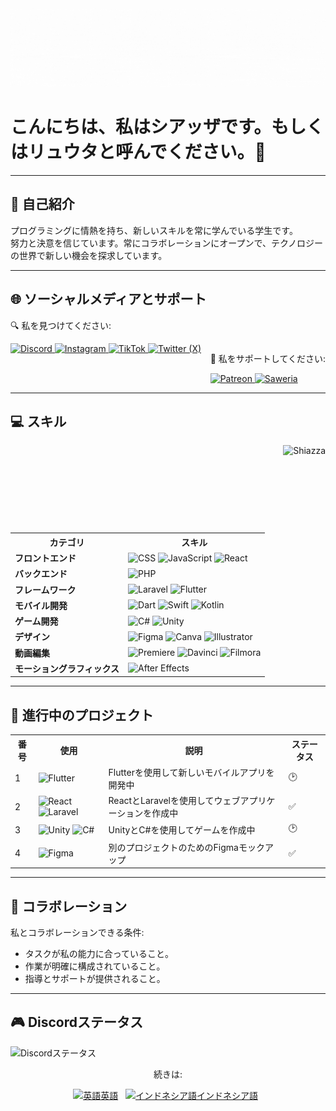 <img src="src/new/WhiteBannerJP.gif" alt="バナー">
<h1>こんにちは、私はシアッザです。もしくはリュウタと呼んでください。👋</h1>
<hr>

<h2>📖 自己紹介</h2>
<p>
  プログラミングに情熱を持ち、新しいスキルを常に学んでいる学生です。<br>
  努力と決意を信じています。常にコラボレーションにオープンで、テクノロジーの世界で新しい機会を探求しています。
</p>

<hr>

<h2>🌐 ソーシャルメディアとサポート</h2>
<p>🔍 私を見つけてください:</p>
<div style="display: flex; justify-content: space-between;">
  <div>
    <a href="https://discord.gg/yngYmxjtzP">
      <img alt="Discord" src="https://img.shields.io/badge/Discord-%235865F2.svg?style=for-the-badge&logo=discord&logoColor=white"/>
    </a>
    <a href="https://www.instagram.com/shiazza_/?lang=id">
      <img alt="Instagram" src="https://img.shields.io/badge/Instagram-%23E4405F.svg?style=for-the-badge&logo=instagram&logoColor=white"/>
    </a>
    <a href="https://www.tiktok.com/@shiazza_?lang=id-ID">
      <img alt="TikTok" src="https://img.shields.io/badge/TikTok-%23000000.svg?style=for-the-badge&logo=tiktok&logoColor=white"/>
    </a>
    <a href="https://twitter.com/shiazza_?lang=id">
      <img alt="Twitter (X)" src="https://img.shields.io/badge/X-%23000000.svg?style=for-the-badge&logo=X&logoColor=white"/>
    </a>
  </div>
  <div>
   <p>💸 私をサポートしてください:</p>
    <a href="https://www.patreon.com/shiazza">
      <img alt="Patreon" src="https://img.shields.io/badge/Patreon-%23F96854.svg?style=for-the-badge&logo=patreon&logoColor=white"/>
    </a>
    <a href="https://saweria.co/shiazza">
      <img alt="Saweria" src="https://img.shields.io/badge/Saweria-%23FFDD00.svg?style=for-the-badge&logo=saweria&logoColor=black"/>
    </a>
  </div>
</div>

<hr>

<div>
<h2>💻 スキル</h2>
<img src="https://github-readme-stats.vercel.app/api/top-langs?username=shiazza&show_icons=true&locale=en&layout=compact" align="right" alt="Shiazza" height="140">
<table>
  <tr>
    <th>カテゴリ</th>
    <th>スキル</th>
  </tr>
  <tr>
    <td><strong>フロントエンド</strong></td>
    <td>
      <img src="https://img.shields.io/badge/CSS-%231572B6.svg?style=for-the-badge&logo=css3&logoColor=white" alt="CSS" height="20">
      <img src="https://img.shields.io/badge/JavaScript-%23F7DF1E.svg?style=for-the-badge&logo=javascript&logoColor=black" alt="JavaScript" height="20">
      <img src="https://img.shields.io/badge/React-%2361DAFB.svg?style=for-the-badge&logo=react&logoColor=black" alt="React" height="20">
    </td>
  </tr>
  <tr>
    <td><strong>バックエンド</strong></td>
    <td>
      <img src="https://img.shields.io/badge/PHP-%23777BB4.svg?style=for-the-badge&logo=php&logoColor=white" alt="PHP" height="20">
    </td>
  </tr>
  <tr>
    <td><strong>フレームワーク</strong></td>
    <td>
      <img src="https://img.shields.io/badge/Laravel-%23FF2D20.svg?style=for-the-badge&logo=laravel&logoColor= white" alt="Laravel" height="20">
      <img src="https://img.shields.io/badge/Flutter-%2302569B.svg?style=for-the-badge&logo=flutter&logoColor=white" alt="Flutter" height="20">
    </td>
  </tr>
  <tr>
    <td><strong>モバイル開発</strong></td>
    <td>
      <img src="https://img.shields.io/badge/Dart-%230175C2.svg?style=for-the-badge&logo=dart&logoColor=white" alt="Dart" height="20">
      <img src="https://img.shields.io/badge/Swift-%23FA7343.svg?style=for-the-badge&logo=swift&logoColor=white" alt="Swift" height="20">
      <img src="https://img.shields.io/badge/Kotlin-%230095D5.svg?style=for-the-badge&logo=kotlin&logoColor=white" alt="Kotlin" height="20">
    </td>
  </tr>
  <tr>
    <td><strong>ゲーム開発</strong></td>
    <td>
      <img src="https://img.shields.io/badge/C%23-%23239120.svg?style=for-the-badge&logo=csharp&logoColor=white" alt="C#" height="20">
      <img src="https://img.shields.io/badge/Unity-%23000000.svg?style=for-the-badge&logo=unity&logoColor=white" alt="Unity" height="20">
    </td>
  </tr>
  <tr>
    <td><strong>デザイン</strong></td>
    <td>
      <img src="https://img.shields.io/badge/Figma-%23F24E1E.svg?style=for-the-badge&logo=figma&logoColor=white" alt="Figma" height="20">
      <img src="https://img.shields.io/badge/Canva-%2300C4CC.svg?style=for-the-badge&logo=canva&logoColor=white" alt="Canva" height="20">
      <img src="https://img.shields.io/badge/Adobe%20Illustrator-%23FF9A00.svg?style=for-the-badge&logo=adobe%20illustrator&logoColor=white" alt="Illustrator" height="20">
    </td>
  </tr>
  <tr>
    <td><strong>動画編集</strong></td>
    <td>
      <img src="https://img.shields.io/badge/Adobe%20Premiere%20Pro-%23005BD9.svg?style=for-the-badge&logo=adobe%20premiere%20pro&logoColor=white" alt="Premiere" height="20">
      <img src="https://img.shields.io/badge/Davinci%20Resolve-%23000000.svg?style=for-the-badge&logo=davinci%20resolve&logoColor=white" alt="Davinci" height="20">
      <img src="https://img.shields.io/badge/Filmora-%2300BEF3.svg?style=for-the-badge&logo=filmora&logoColor=white" alt="Filmora" height="20">
    </td>
  </tr>
  <tr>
    <td><strong>モーショングラフィックス</strong></td>
    <td>
      <img src="https://img.shields.io/badge/Adobe%20After%20Effects-%239999FF.svg?style=for-the-badge&logo=adobe%20after%20effects&logoColor=white" alt="After Effects" height="20">
    </td>
  </tr>
</table>

<hr>
<h2>🚀 進行中のプロジェクト</h2>
<table>
  <tr>
    <th>番号</th>
    <th>使用</th>
    <th>説明</th>
    <th>ステータス</th>
  </tr>
  <tr>
    <td>1</td>
    <td><img src="https://img.shields.io/badge/Flutter-%2302569B.svg?style=for-the-badge&logo=flutter&logoColor=white" alt="Flutter" height="20"></td>
    <td>Flutterを使用して新しいモバイルアプリを開発中</td>
    <td>🕑</td>
  </tr>
  <tr>
    <td>2</td>
    <td>
      <img src="https://img.shields.io/badge/React-%2361DAFB.svg?style=for-the-badge&logo=react&logoColor=black" alt="React" height="20"> 
      <img src="https://img.shields.io/badge/Laravel-%23FF2D20.svg?style=for-the-badge&logo=laravel&logoColor=white" alt="Laravel" height="20">
    </td>
    <td>ReactとLaravelを使用してウェブアプリケーションを作成中</td>
    <td>✅</td>
  </tr>
  <tr>
    <td>3</td>
    <td>
      <img src="https://img.shields.io/badge/Unity-%23000000.svg?style=for-the-badge&logo=unity&logoColor=white" alt="Unity" height="20"> 
      <img src="https://img.shields.io/badge/C%23-%23239120.svg?style=for-the-badge&logo=csharp&logoColor=white" alt="C#" height="20">
    </td>
    <td>UnityとC#を使用してゲームを作成中</td>
    <td>🕑</td>
  </tr>
  <tr>
    <td>4</td>
    <td><img src="https://img.shields.io/badge/Figma-%23F24E1E.svg?style=for-the-badge&logo=figma&logoColor=white" alt="Figma" height="20"></td>
    <td>別のプロジェクトのためのFigmaモックアップ</td>
    <td>✅</td>
  </tr>
</table>
<hr>

<h2>🤝 コラボレーション</h2>
<p>私とコラボレーションできる条件:</p>
<ul>
  <li>タスクが私の能力に合っていること。</li>
  <li>作業が明確に構成されていること。</li>
  <li>指導とサポートが提供されること。</li>
</ul>

<hr>
<h2>🎮 Discordステータス</h2>
<div>
  <img src="https://lanyard.cnrad.dev/api/792601429654110208?&borderRadius=30px&idleMessage=クールなことを考える" alt="Discordステータス" height="190">
</div>
<div align="center">
  <p> 
  <p>続きは:</p>
  <p>
    <a href="/README.md"><img src="https://flagcdn.com/w40/us.png" width="30" alt="英語">英語</a> &nbsp;
    <a href="/READMEID.md"><img src="https://flagcdn.com/w40/id.png" width="30" alt="インドネシア語">インドネシア語</a> &nbsp;
  </p>
</div>

